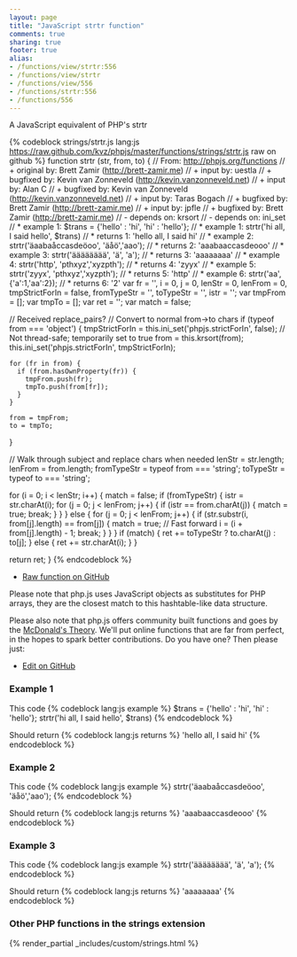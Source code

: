 ```yaml
---
layout: page
title: "JavaScript strtr function"
comments: true
sharing: true
footer: true
alias:
- /functions/view/strtr:556
- /functions/view/strtr
- /functions/view/556
- /functions/strtr:556
- /functions/556
---
```

<!-- Generated by Rakefile:build -->
A JavaScript equivalent of PHP's strtr

{% codeblock strings/strtr.js lang:js https://raw.github.com/kvz/phpjs/master/functions/strings/strtr.js raw on github %}
function strtr (str, from, to) {
  // From: http://phpjs.org/functions
  // +   original by: Brett Zamir (http://brett-zamir.me)
  // +      input by: uestla
  // +   bugfixed by: Kevin van Zonneveld (http://kevin.vanzonneveld.net)
  // +      input by: Alan C
  // +   bugfixed by: Kevin van Zonneveld (http://kevin.vanzonneveld.net)
  // +      input by: Taras Bogach
  // +   bugfixed by: Brett Zamir (http://brett-zamir.me)
  // +      input by: jpfle
  // +   bugfixed by: Brett Zamir (http://brett-zamir.me)
  // -   depends on: krsort
  // -   depends on: ini_set
  // *     example 1: $trans = {'hello' : 'hi', 'hi' : 'hello'};
  // *     example 1: strtr('hi all, I said hello', $trans)
  // *     returns 1: 'hello all, I said hi'
  // *     example 2: strtr('äaabaåccasdeöoo', 'äåö','aao');
  // *     returns 2: 'aaabaaccasdeooo'
  // *     example 3: strtr('ääääääää', 'ä', 'a');
  // *     returns 3: 'aaaaaaaa'
  // *     example 4: strtr('http', 'pthxyz','xyzpth');
  // *     returns 4: 'zyyx'
  // *     example 5: strtr('zyyx', 'pthxyz','xyzpth');
  // *     returns 5: 'http'
  // *     example 6: strtr('aa', {'a':1,'aa':2});
  // *     returns 6: '2'
  var fr = '',
    i = 0,
    j = 0,
    lenStr = 0,
    lenFrom = 0,
    tmpStrictForIn = false,
    fromTypeStr = '',
    toTypeStr = '',
    istr = '';
  var tmpFrom = [];
  var tmpTo = [];
  var ret = '';
  var match = false;

  // Received replace_pairs?
  // Convert to normal from->to chars
  if (typeof from === 'object') {
    tmpStrictForIn = this.ini_set('phpjs.strictForIn', false); // Not thread-safe; temporarily set to true
    from = this.krsort(from);
    this.ini_set('phpjs.strictForIn', tmpStrictForIn);

    for (fr in from) {
      if (from.hasOwnProperty(fr)) {
        tmpFrom.push(fr);
        tmpTo.push(from[fr]);
      }
    }

    from = tmpFrom;
    to = tmpTo;
  }

  // Walk through subject and replace chars when needed
  lenStr = str.length;
  lenFrom = from.length;
  fromTypeStr = typeof from === 'string';
  toTypeStr = typeof to === 'string';

  for (i = 0; i < lenStr; i++) {
    match = false;
    if (fromTypeStr) {
      istr = str.charAt(i);
      for (j = 0; j < lenFrom; j++) {
        if (istr == from.charAt(j)) {
          match = true;
          break;
        }
      }
    } else {
      for (j = 0; j < lenFrom; j++) {
        if (str.substr(i, from[j].length) == from[j]) {
          match = true;
          // Fast forward
          i = (i + from[j].length) - 1;
          break;
        }
      }
    }
    if (match) {
      ret += toTypeStr ? to.charAt(j) : to[j];
    } else {
      ret += str.charAt(i);
    }
  }

  return ret;
}
{% endcodeblock %}

 - [Raw function on GitHub](https://github.com/kvz/phpjs/blob/master/functions/strings/strtr.js)

Please note that php.js uses JavaScript objects as substitutes for PHP arrays, they are 
the closest match to this hashtable-like data structure. 

Please also note that php.js offers community built functions and goes by the 
[McDonald's Theory](https://medium.com/what-i-learned-building/9216e1c9da7d). We'll put online 
functions that are far from perfect, in the hopes to spark better contributions. 
Do you have one? Then please just: 

 - [Edit on GitHub](https://github.com/kvz/phpjs/edit/master/functions/strings/strtr.js)

### Example 1
This code
{% codeblock lang:js example %}
$trans = {'hello' : 'hi', 'hi' : 'hello'};
strtr('hi all, I said hello', $trans)
{% endcodeblock %}

Should return
{% codeblock lang:js returns %}
'hello all, I said hi'
{% endcodeblock %}

### Example 2
This code
{% codeblock lang:js example %}
strtr('äaabaåccasdeöoo', 'äåö','aao');
{% endcodeblock %}

Should return
{% codeblock lang:js returns %}
'aaabaaccasdeooo'
{% endcodeblock %}

### Example 3
This code
{% codeblock lang:js example %}
strtr('ääääääää', 'ä', 'a');
{% endcodeblock %}

Should return
{% codeblock lang:js returns %}
'aaaaaaaa'
{% endcodeblock %}


### Other PHP functions in the strings extension
{% render_partial _includes/custom/strings.html %}
